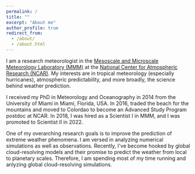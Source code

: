 ```yaml
---
permalink: /
title: ""
excerpt: "About me"
author_profile: true
redirect_from: 
  - /about/
  - /about.html
---
```


<style>.page__hero--overlay {min-height:calc(100vw * 0.2)}</style>

I am a research meteorologist in the [Mesoscale and Microscale Meteorology Laboratory (MMM)](https://www.mmm.ucar.edu) at the [National Center for Atmospheric Research (NCAR)](https://ncar.ucar.edu). My interests are in tropical meteorology (especially hurricanes), atmospheric predictability, and more broadly, the science behind weather prediction.

I received my PhD in Meteorology and Oceanography in 2014 from the University of Miami in Miami, Florida, USA. In 2016, traded the beach for the mountains and moved to Colordao to become an Advanced Study Program postdoc at NCAR. In 2018, I was hired as a Scientist I in MMM, and I was promoted to Scientist II in 2022.

One of my overarching research goals is to improve the prediction of extreme weather phenomena. I am versed in analyzing numerical simulations as well as observations. Recently, I've become hooked by global cloud-resolving models and their promise to predict the weather from local to planetary scales. Therefore, I am spending most of my time running and anlyzing global cloud-resolving simulations.

